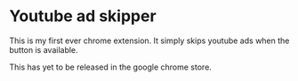 # Youtube ad skipper

This is my first ever chrome extension. It simply skips youtube ads when the button is available.

This has yet to be released in the google chrome store.
